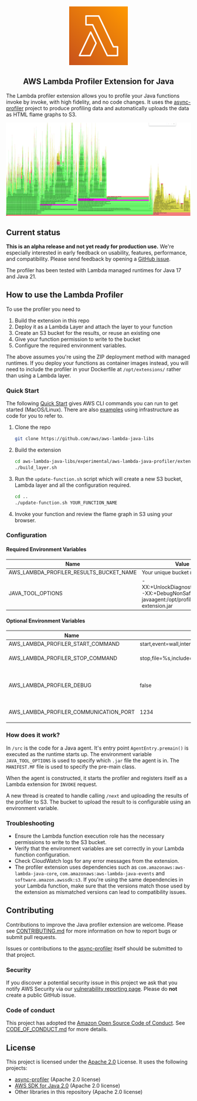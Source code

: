 <p align="center">
    <img src="docs/Arch_AWS-Lambda_64.svg" alt="AWS Lambda service icon">
</p>

<h2 align="center">AWS Lambda Profiler Extension for Java</h2>

The Lambda profiler extension allows you to profile your Java functions invoke by invoke, with high fidelity, and no 
code changes. It uses the [async-profiler](https://github.com/async-profiler/async-profiler) project to produce 
profiling data and automatically uploads the data as HTML flame graphs to S3.

<p align="center">
    <img src="docs/example-cold-start-flame-graph.png" alt="A flame graph of a Java Lambda function">
</p>

## Current status
**This is an alpha release and not yet ready for production use.** We're especially interested in early feedback on usability, features, performance, and compatibility. Please send feedback by opening a [GitHub issue](https://github.com/aws/aws-lambda-java-libs/issues/new).

The profiler has been tested with Lambda managed runtimes for Java 17 and Java 21.

## How to use the Lambda Profiler

To use the profiler you need to 

1. Build the extension in this repo
2. Deploy it as a Lambda Layer and attach the layer to your function
3. Create an S3 bucket for the results, or reuse an existing one
4. Give your function permission to write to the bucket
5. Configure the required environment variables.

The above assumes you're using the ZIP deployment method with managed runtimes. If you deploy your functions as container images instead, you will need to include the profiler in your Dockerfile at `/opt/extensions/` rather than using a Lambda layer.

### Quick Start 

The following [Quick Start](#quick-start) gives AWS CLI commands you can run to get started (MacOS/Linux). There are also [examples](examples) using infrastructure as code for you to refer to.

1. Clone the repo

   ```bash
   git clone https://github.com/aws/aws-lambda-java-libs
   ```

2. Build the extension

   ```bash
   cd aws-lambda-java-libs/experimental/aws-lambda-java-profiler/extension
   ./build_layer.sh
   ```

3. Run the `update-function.sh` script which will create a new S3 bucket, Lambda layer and all the configuration required.

   ```bash
   cd ..
   ./update-function.sh YOUR_FUNCTION_NAME
   ```

4. Invoke your function and review the flame graph in S3 using your browser.

### Configuration 

#### Required Environment Variables

| Name                                    | Value                                                                                         | 
|-----------------------------------------|-----------------------------------------------------------------------------------------------|
| AWS_LAMBDA_PROFILER_RESULTS_BUCKET_NAME | Your unique bucket name                                                                       | 
| JAVA_TOOL_OPTIONS                       | -XX:+UnlockDiagnosticVMOptions -XX:+DebugNonSafepoints -javaagent:/opt/profiler-extension.jar |

#### Optional Environment Variables

| Name                                     | Default Value                                             | Options                        |
|------------------------------------------|-----------------------------------------------------------|--------------------------------|
| AWS_LAMBDA_PROFILER_START_COMMAND        | start,event=wall,interval=1us                             |                                |
| AWS_LAMBDA_PROFILER_STOP_COMMAND         | stop,file=%s,include=*AWSLambda.main,include=start_thread | file=%s is required            |
| AWS_LAMBDA_PROFILER_DEBUG                | false                                                     | true - to enable debug logging |
| AWS_LAMBDA_PROFILER_COMMUNICATION_PORT   | 1234                                                      | a valid port number            |

### How does it work?

In `/src` is the code for a Java agent. It's entry point `AgentEntry.premain()` is executed as the runtime starts up.
The environment variable `JAVA_TOOL_OPTIONS` is used to specify which `.jar` file the agent is in. The `MANIFEST.MF` file is used to specify the pre-main class.

When the agent is constructed, it starts the profiler and registers itself as a Lambda extension for `INVOKE` request.

A new thread is created to handle calling `/next` and uploading the results of the profiler to S3. The bucket to upload
the result to is configurable using an environment variable.

### Troubleshooting

- Ensure the Lambda function execution role has the necessary permissions to write to the S3 bucket.
- Verify that the environment variables are set correctly in your Lambda function configuration.
- Check CloudWatch logs for any error messages from the extension.
- The profiler extension uses dependencies such as `com.amazonaws:aws-lambda-java-core`, `com.amazonaws:aws-lambda-java-events` and `software.amazon.awssdk:s3`. If you're using the same dependencies in your Lambda function, make sure that the versions match those used by the extension as mismatched versions can lead to compatibility issues.

## Contributing

Contributions to improve the Java profiler extension are welcome. Please see [CONTRIBUTING.md](../../CONTRIBUTING.md) for more information on how to report bugs or submit pull requests.

Issues or contributions to the [async-profiler](https://github.com/async-profiler/async-profiler) itself should be submitted to that project.

### Security

If you discover a potential security issue in this project we ask that you notify AWS Security via our [vulnerability reporting page](http://aws.amazon.com/security/vulnerability-reporting/). Please do **not** create a public GitHub issue.

### Code of conduct

This project has adopted the [Amazon Open Source Code of Conduct](https://aws.github.io/code-of-conduct). See [CODE_OF_CONDUCT.md](doc/CODE_OF_CONDUCT.md) for more details.

## License

This project is licensed under the [Apache 2.0](../../LICENSE) License. It uses the following projects:

- [async-profiler](https://github.com/async-profiler/async-profiler) (Apache 2.0 license)
- [AWS SDK for Java 2.0](https://github.com/aws/aws-sdk-java-v2) (Apache 2.0 license)
- Other libraries in this repository (Apache 2.0 license)

